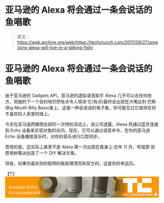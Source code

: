 # 亚马逊的 Alexa 将会通过一条会说话的鱼唱歌

> 原文：<https://web.archive.org/web/https://techcrunch.com/2017/09/27/amazons-alexa-will-live-in-a-talking-fish/>

# 亚马逊的 Alexa 将会通过一条会说话的鱼唱歌

由于亚马逊的 Gadgets API，亚马逊的虚拟语音助手 Alexa 几乎可以去任何地方，但她的下一个目的地仍然有点令人惊讶:它(有点)最终会出现在大嘴比利·巴斯(Big Mouth Billy Bass)身上，这是一种会说话的电子鱼，你可能见过它装饰在你不喜欢的人家里的墙上。

今天在亚马逊西雅图总部的一次特别活动上，该公司透露，Alexa 将通过蓝牙连接到 Echo 设备来实现对鱼的访问。现在，它可以通过语音命令，在你的亚马逊 Echo 设备播放音乐时，对你的音乐进行口型同步。

奇怪的是，这实际上甚至不是 Alexa 第一次出现在鱼身上:去年 11 月，布瑞恩·凯恩用树莓派创造了一个 DIY 解决方案。

但是，如果你喜欢你的聪明的鱼助理漂亮和官方的，这是你的幸运日。

【T2![](img/74e0148a5906e3b2e5820da588019701.png)